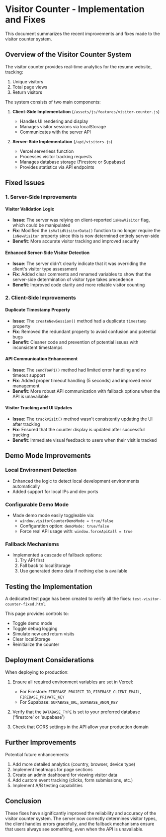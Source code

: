 # Visitor Counter - Implementation and Fixes

This document summarizes the recent improvements and fixes made to the visitor counter system.

## Overview of the Visitor Counter System

The visitor counter provides real-time analytics for the resume website, tracking:

1. Unique visitors
2. Total page views
3. Return visitors

The system consists of two main components:

1. **Client-Side Implementation** (`/assets/js/features/visitor-counter.js`)
   - Handles UI rendering and display
   - Manages visitor sessions via localStorage
   - Communicates with the server API

2. **Server-Side Implementation** (`/api/visitors.js`)
   - Vercel serverless function
   - Processes visitor tracking requests
   - Manages database storage (Firestore or Supabase)
   - Provides statistics via API endpoints

## Fixed Issues

### 1. Server-Side Improvements

#### Visitor Validation Logic

- **Issue**: The server was relying on client-reported `isNewVisitor` flag, which could be manipulated
- **Fix**: Modified the `isValidVisitorData()` function to no longer require the `isNewVisitor` property since this is now determined entirely server-side
- **Benefit**: More accurate visitor tracking and improved security

#### Enhanced Server-Side Visitor Detection

- **Issue**: The server didn't clearly indicate that it was overriding the client's visitor type assessment
- **Fix**: Added clear comments and renamed variables to show that the server-side determination of visitor type takes precedence
- **Benefit**: Improved code clarity and more reliable visitor counting

### 2. Client-Side Improvements

#### Duplicate Timestamp Property

- **Issue**: The `createNewSession()` method had a duplicate `timestamp` property
- **Fix**: Removed the redundant property to avoid confusion and potential bugs
- **Benefit**: Cleaner code and prevention of potential issues with inconsistent timestamps

#### API Communication Enhancement

- **Issue**: The `sendToAPI()` method had limited error handling and no timeout support
- **Fix**: Added proper timeout handling (5 seconds) and improved error management
- **Benefit**: More robust API communication with fallback options when the API is unavailable

#### Visitor Tracking and UI Updates

- **Issue**: The `trackVisit()` method wasn't consistently updating the UI after tracking
- **Fix**: Ensured that the counter display is updated after successful tracking
- **Benefit**: Immediate visual feedback to users when their visit is tracked

## Demo Mode Improvements

### Local Environment Detection

- Enhanced the logic to detect local development environments automatically
- Added support for local IPs and dev ports

### Configurable Demo Mode

- Made demo mode easily toggleable via:
  - `window.visitorCounterDemoMode = true/false`
  - Configuration option: `demoMode: true/false`
  - Force real API usage with: `window.forceApiCall = true`

### Fallback Mechanisms

- Implemented a cascade of fallback options:
  1. Try API first
  2. Fall back to localStorage
  3. Use generated demo data if nothing else is available

## Testing the Implementation

A dedicated test page has been created to verify all the fixes: `test-visitor-counter-fixed.html`.

This page provides controls to:
- Toggle demo mode
- Toggle debug logging
- Simulate new and return visits
- Clear localStorage
- Reinitialize the counter

## Deployment Considerations

When deploying to production:

1. Ensure all required environment variables are set in Vercel:
   - For Firestore: `FIREBASE_PROJECT_ID`, `FIREBASE_CLIENT_EMAIL`, `FIREBASE_PRIVATE_KEY`
   - For Supabase: `SUPABASE_URL`, `SUPABASE_ANON_KEY`

2. Verify that the `DATABASE_TYPE` is set to your preferred database ('firestore' or 'supabase')

3. Check that CORS settings in the API allow your production domain

## Further Improvements

Potential future enhancements:

1. Add more detailed analytics (country, browser, device type)
2. Implement heatmaps for page sections
3. Create an admin dashboard for viewing visitor data
4. Add custom event tracking (clicks, form submissions, etc.)
5. Implement A/B testing capabilities

## Conclusion

These fixes have significantly improved the reliability and accuracy of the visitor counter system. The server now correctly determines visitor types, the client handles errors gracefully, and the fallback mechanisms ensure that users always see something, even when the API is unavailable.
